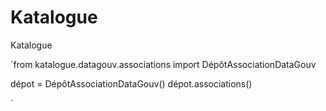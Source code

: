 # Katalogue
Katalogue


`from katalogue.datagouv.associations import DépôtAssociationDataGouv

dépot = DépôtAssociationDataGouv()
dépot.associations()

`
